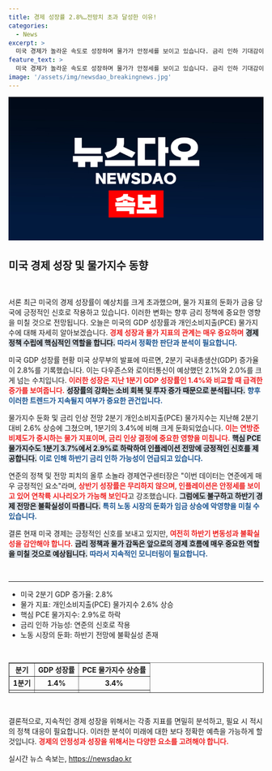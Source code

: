 ```yaml
---
title: 경제 성장률 2.8%…전망치 초과 달성한 이유!
categories:
  - News
excerpt: >
  미국 경제가 놀라운 속도로 성장하며 물가가 안정세를 보이고 있습니다. 금리 인하 기대감이 커지는 가운데, 연준의 고민은 여전해 하반기 전망은 여전히 불확실합니다. 경제 소식의 핵심을 확인하세요!
feature_text: >
  미국 경제가 놀라운 속도로 성장하며 물가가 안정세를 보이고 있습니다. 금리 인하 기대감이 커지는 가운데, 연준의 고민은 여전해 하반기 전망은 여전히 불확실합니다. 경제 소식의 핵심을 확인하세요!
image: '/assets/img/newsdao_breakingnews.jpg'
---
```


<p><img src="/assets/img/newsdao_breakingnews.jpg" alt="implanttips 속보" /></p>

<h2 data-ke-size="size26">미국 경제 성장 및 물가지수 동향</h2>

<p data-ke-size="size16">&nbsp;</p>

<p>서론
최근 미국의 경제 성장률이 예상치를 크게 초과했으며, 물가 지표의 둔화가 금융 당국에 긍정적인 신호로 작용하고 있습니다. 이러한 변화는 향후 금리 정책에 중요한 영향을 미칠 것으로 전망됩니다. 오늘은 미국의 GDP 성장률과 개인소비지출(PCE) 물가지수에 대해 자세히 알아보겠습니다. <b><span style="color: #ee2323;">경제 성장과 물가 지표의 관계는 매우 중요하며</span></b> <b><span style="background-color: #21538527;">경제 정책 수립에 핵심적인 역할을 합니다.</span></b> <b><span style="color: #1a5490;">따라서 정확한 판단과 분석이 필요합니다.</span></b> </p>

<p>미국 GDP 성장률 현황
미국 상무부의 발표에 따르면, 2분기 국내총생산(GDP) 증가율이 2.8%를 기록했습니다. 이는 다우존스와 로이터통신이 예상했던 2.1%와 2.0%를 크게 넘는 수치입니다. <b><span style="color: #ee2323;">이러한 성장은 지난 1분기 GDP 성장률인 1.4%와 비교할 때 급격한 증가를 보여줍니다.</span></b> <b><span style="background-color: #21538527;">성장률의 강화는 소비 회복 및 투자 증가 때문으로 분석됩니다.</span></b> <b><span style="color: #1a5490;">향후 이러한 트렌드가 지속될지 여부가 중요한 관건입니다.</span></b></p>

<p>물가지수 둔화 및 금리 인상 전망
2분기 개인소비지출(PCE) 물가지수는 지난해 2분기 대비 2.6% 상승에 그쳤으며, 1분기의 3.4%에 비해 크게 둔화되었습니다. <b><span style="color: #ee2323;">이는 연방준비제도가 중시하는 물가 지표이며, 금리 인상 결정에 중요한 영향을 미칩니다.</span></b> <b><span style="background-color: #21538527;">핵심 PCE 물가지수도 1분기 3.7%에서 2.9%로 하락하여 인플레이션 전망에 긍정적인 신호를 제공합니다.</span></b> <b><span style="color: #1a5490;">이로 인해 하반기 금리 인하 가능성이 언급되고 있습니다.</span></b></p>

<p>연준의 정책 및 전망
피치의 올루 소놀라 경제연구센터장은 "이번 데이터는 연준에게 매우 긍정적인 요소"라며, <b><span style="color: #ee2323;">상반기 성장률은 무리하지 않으며, 인플레이션은 안정세를 보이고 있어 연착륙 시나리오가 가능해 보인다</span></b>고 강조했습니다. <b><span style="background-color: #21538527;">그럼에도 불구하고 하반기 경제 전망은 불확실성이 따릅니다.</span></b> <b><span style="color: #1a5490;">특히 노동 시장의 둔화가 임금 상승에 악영향을 미칠 수 있습니다.</span></b></p>

<p>결론
현재 미국 경제는 긍정적인 신호를 보내고 있지만, <b><span style="color: #ee2323;">여전히 하반기 변동성과 불확실성을 감안해야 합니다.</span></b> <b><span style="background-color: #21538527;">금리 정책과 물가 감독은 앞으로의 경제 흐름에 매우 중요한 역할을 미칠 것으로 예상됩니다.</span></b> <b><span style="color: #1a5490;">따라서 지속적인 모니터링이 필요합니다.</span></b></p>

<p data-ke-size="size16">&nbsp;</p>

<hr>

<ul>
    <li>미국 2분기 GDP 증가율: 2.8%</li>
    <li>물가 지표: 개인소비지출(PCE) 물가지수 2.6% 상승</li>
    <li>핵심 PCE 물가지수: 2.9%로 하락</li>
    <li>금리 인하 가능성: 연준의 신호로 작용</li>
    <li>노동 시장의 둔화: 하반기 전망에 불확실성 존재</li>
</ul>

<p data-ke-size="size16">&nbsp;</p>

<table style="width: 100%; height: 60px;" border="1">
    <tr>
        <td style="text-align: center; height: 17px;"><b>분기</b></td>
        <td style="text-align: center; height: 17px;"><b>GDP 성장률</b></td>
        <td style="text-align: center; height: 17px;"><b>PCE 물가지수 상승률</b></td>
    </tr>
    <tr>
        <td style="text-align: center; height: 17px;"><b>1분기</b></td>
        <td style="text-align: center; height: 17px;"><b>1.4%</b></td>
        <td style="text-align: center; height: 17px;"><b>3.4%</b></td>
    </tr>
    <tr>
        <td style="text-align: center; height: 17px;"><b>2분기</b></td>
        <td style="text-align: center; height: 17px;"><b>2.8%</b></td>
        <td style="text-align: center; height: 17px;"><b>2.6%</b></td>
    </tr>
</table>

<p data-ke-size="size16">&nbsp;</p> 

<p>결론적으로, 지속적인 경제 성장을 위해서는 각종 지표를 면밀히 분석하고, 필요 시 적시의 정책 대응이 필요합니다. 이러한 분석이 미래에 대한 보다 정확한 예측을 가능하게 할 것입니다. <b><span style="color: #ee2323;">경제의 안정성과 성장을 위해서는 다양한 요소를 고려해야 합니다.</span></b></p>
실시간 뉴스 속보는, <a href="https://newsdao.kr" rel="dofollow">https://newsdao.kr</a>



